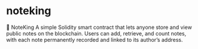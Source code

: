 # noteking
📝 NoteKing  A simple Solidity smart contract that lets anyone store and view public notes on the blockchain. Users can add, retrieve, and count notes, with each note permanently recorded and linked to its author’s address.
